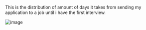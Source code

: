 This is the distribution of amount of days it takes from sending my application to a job until i have the first interview.

![image](https://github.com/user-attachments/assets/46a78e0b-571f-4202-a50f-6844dfadcae7)
